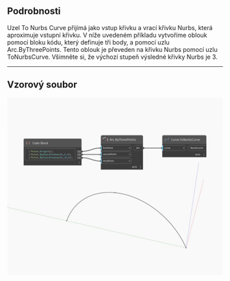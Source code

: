 ## Podrobnosti
Uzel To Nurbs Curve přijímá jako vstup křivku a vrací křivku Nurbs, která aproximuje vstupní křivku. V níže uvedeném příkladu vytvoříme oblouk pomocí bloku kódu, který definuje tři body, a pomocí uzlu Arc.ByThreePoints. Tento oblouk je převeden na křivku Nurbs pomocí uzlu ToNurbsCurve. Všimněte si, že výchozí stupeň výsledné křivky Nurbs je 3.
___
## Vzorový soubor

![ToNurbsCurve](./Autodesk.DesignScript.Geometry.Curve.ToNurbsCurve_img.jpg)

